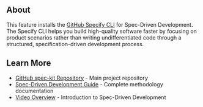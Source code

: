 ## About

This feature installs the [GitHub Specify CLI](https://github.com/github/spec-kit) for Spec-Driven Development. The Specify CLI helps you build high-quality software faster by focusing on product scenarios rather than writing undifferentiated code through a structured, specification-driven development process.

## Learn More

- [GitHub spec-kit Repository](https://github.com/github/spec-kit) - Main project repository
- [Spec-Driven Development Guide](https://github.com/github/spec-kit/blob/main/spec-driven.md) - Complete methodology documentation
- [Video Overview](https://www.youtube.com/watch?v=a9eR1xsfvHg) - Introduction to Spec-Driven Development
